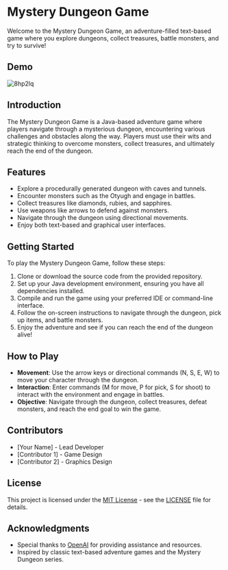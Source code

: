 # Mystery Dungeon Game

Welcome to the Mystery Dungeon Game, an adventure-filled text-based game where you explore dungeons, collect treasures, battle monsters, and try to survive!

## Demo
![8hp2lq](https://github.com/ameyagidh/DungeonMysteryGame/assets/65457905/e5b43517-2040-428a-8133-b6a0f4248025)

## Introduction

The Mystery Dungeon Game is a Java-based adventure game where players navigate through a mysterious dungeon, encountering various challenges and obstacles along the way. Players must use their wits and strategic thinking to overcome monsters, collect treasures, and ultimately reach the end of the dungeon.

## Features

- Explore a procedurally generated dungeon with caves and tunnels.
- Encounter monsters such as the Otyugh and engage in battles.
- Collect treasures like diamonds, rubies, and sapphires.
- Use weapons like arrows to defend against monsters.
- Navigate through the dungeon using directional movements.
- Enjoy both text-based and graphical user interfaces.

## Getting Started

To play the Mystery Dungeon Game, follow these steps:

1. Clone or download the source code from the provided repository.
2. Set up your Java development environment, ensuring you have all dependencies installed.
3. Compile and run the game using your preferred IDE or command-line interface.
4. Follow the on-screen instructions to navigate through the dungeon, pick up items, and battle monsters.
5. Enjoy the adventure and see if you can reach the end of the dungeon alive!

## How to Play

- **Movement**: Use the arrow keys or directional commands (N, S, E, W) to move your character through the dungeon.
- **Interaction**: Enter commands (M for move, P for pick, S for shoot) to interact with the environment and engage in battles.
- **Objective**: Navigate through the dungeon, collect treasures, defeat monsters, and reach the end goal to win the game.

## Contributors

- [Your Name] - Lead Developer
- [Contributor 1] - Game Design
- [Contributor 2] - Graphics Design

## License

This project is licensed under the [MIT License](https://opensource.org/licenses/MIT) - see the [LICENSE](LICENSE) file for details.

## Acknowledgments

- Special thanks to [OpenAI](https://openai.com) for providing assistance and resources.
- Inspired by classic text-based adventure games and the Mystery Dungeon series.
